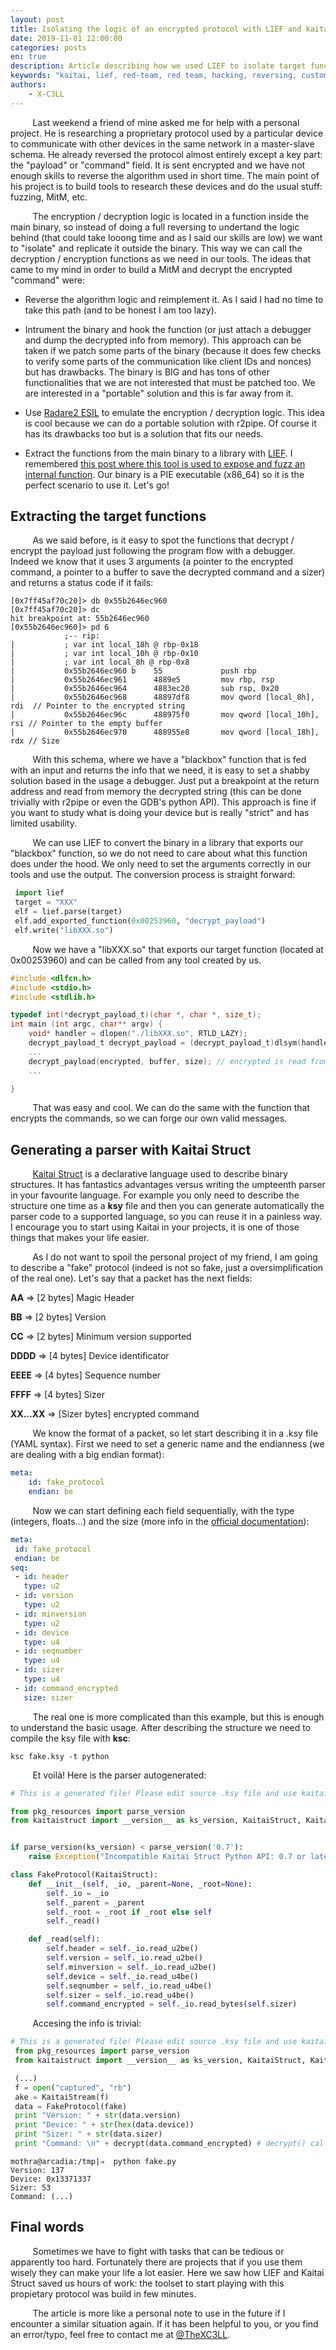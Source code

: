 ```yaml
---
layout: post
title: Isolating the logic of an encrypted protocol with LIEF and kaitai
date: 2019-11-01 12:00:00
categories: posts
en: true
description: Article describing how we used LIEF to isolate target functions and kaitai to describe the protocol.
keywords: "kaitai, lief, red-team, red team, hacking, reversing, custom protocol, firmware, binary instrumentation"
authors:
    - X-C3LL
---
```


&nbsp;&nbsp;&nbsp;&nbsp;&nbsp;&nbsp;&nbsp;&nbsp;
Last weekend a friend of mine asked me for help with a personal project. He is researching a proprietary protocol used by a particular device to communicate with other devices in the same network in a master-slave schema. He already reversed the protocol almost entirely except a key part: the "payload" or "command" field. It is sent encrypted and we have not enough skills to reverse the algorithm used in short time. The main point of his project is to build tools to research these devices and do the usual stuff: fuzzing, MitM, etc. 

&nbsp;&nbsp;&nbsp;&nbsp;&nbsp;&nbsp;&nbsp;&nbsp;
The encryption / decryption logic is located in a function inside the main binary, so instead of doing a full reversing to undertand the logic behind (that could take looong time and as I said our skills are low) we want to "isolate" and replicate it outside the binary. This way we can call the decryption / encryption functions as we need in our tools. The ideas that came to my mind in order to build a MitM and decrypt the encrypted "command" were:

- Reverse the algorithm logic and reimplement it. As I said I had no time to take this path (and to be honest I am too lazy).

- Intrument the binary and hook the function (or just attach a debugger and dump the decrypted info from memory). This approach can be taken if we patch some parts of the binary (because it does few checks to verify some parts of the communication like client IDs and nonces) but has drawbacks. The binary is BIG and has tons of other functionalities that we are not interested that must be patched too. We are interested in a "portable" solution and this is far away from it.

- Use [Radare2 ESIL](https://radare.gitbooks.io/radare2book/disassembling/esil.html) to emulate the encryption / decryption logic. This idea is cool because we can do a portable solution with r2pipe. Of course it has its drawbacks too but is a solution that fits our needs. 

- Extract the functions from the main binary to a library with [LIEF](https://lief.quarkslab.com/doc/latest/tutorials/08_elf_bin2lib.html). I remembered [this post where this tool is used to expose and fuzz an internal function](https://blahcat.github.io/2018/03/11/fuzzing-arbitrary-functions-in-elf-binaries/). Our binary is a PIE executable (x86_64) so it is the perfect scenario to use it. Let's go!

## Extracting the target functions
&nbsp;&nbsp;&nbsp;&nbsp;&nbsp;&nbsp;&nbsp;&nbsp;
As we said before, is it easy to spot the functions that decrypt / encrypt the payload just following the program flow with a debugger. Indeed we know that it uses 3 arguments (a pointer to the encrypted command, a pointer to a buffer to save the decrypted command and a sizer) and returns a status code if it fails:

```
[0x7ff45af70c20]> db 0x55b2646ec960
[0x7ff45af70c20]> dc
hit breakpoint at: 55b2646ec960
[0x55b2646ec960]> pd 6
            ;-- rip:
|           ; var int local_18h @ rbp-0x18
|           ; var int local_10h @ rbp-0x10
|           ; var int local_8h @ rbp-0x8
|           0x55b2646ec960 b    55             push rbp
|           0x55b2646ec961      4889e5         mov rbp, rsp
|           0x55b2646ec964      4883ec20       sub rsp, 0x20
|           0x55b2646ec968      48897df8       mov qword [local_8h], rdi  // Pointer to the encrypted string
|           0x55b2646ec96c      488975f0       mov qword [local_10h], rsi // Pointer to the empty buffer
|           0x55b2646ec970      488955e8       mov qword [local_18h], rdx // Size

```
&nbsp;&nbsp;&nbsp;&nbsp;&nbsp;&nbsp;&nbsp;&nbsp;
With this schema, where we have a "blackbox" function that is fed with an input and returns the info that we need, it is easy to set a shabby solution based in the usage a debugger. Just put a breakpoint at the return address and read from memory the decrypted string (this can be done trivially with r2pipe or even the GDB's python API). This approach is fine if you want to study what is doing your device but is really "strict" and has limited usability. 

&nbsp;&nbsp;&nbsp;&nbsp;&nbsp;&nbsp;&nbsp;&nbsp;
We can use LIEF to convert the binary in a library that exports our "blackbox" function, so we do not need to care about what this function does under the hood. We only need to set the arguments correctly in our tools and use the output. The conversion process is straight forward:

```python
 import lief
 target = "XXX"
 elf = lief.parse(target)
 elf.add_exported_function(0x00253960, "decrypt_payload")
 elf.write("libXXX.so")
```

&nbsp;&nbsp;&nbsp;&nbsp;&nbsp;&nbsp;&nbsp;&nbsp;
Now we have a "libXXX.so" that exports our target function (located at 0x00253960) and can be called from any tool created by us.

```c
#include <dlfcn.h>
#include <stdio.h>
#include <stdlib.h>

typedef int(*decrypt_payload_t)(char *, char *, size_t);
int main (int argc, char** argv) {
	void* handler = dlopen("./libXXX.so", RTLD_LAZY);
	decrypt_payload_t decrypt_payload = (decrypt_payload_t)dlsym(handler, "decrypt_payload");
	...
	decrypt_payload(encrypted, buffer, size); // encrypted is read from STDIN so we can interact easily
	...

}
```

&nbsp;&nbsp;&nbsp;&nbsp;&nbsp;&nbsp;&nbsp;&nbsp;
That was easy and cool. We can do the same with the function that encrypts the commands, so we can forge our own valid messages.

## Generating a parser with Kaitai Struct
&nbsp;&nbsp;&nbsp;&nbsp;&nbsp;&nbsp;&nbsp;&nbsp;
[Kaitai Struct](https://kaitai.io/) is a declarative language used to describe binary structures. It has fantastics advantages versus writing the umpteenth parser in your favourite language. For example you only need to describe the structure one time as a __ksy__ file and then you can generate automatically the parser code to a supported language, so you can reuse it in a painless way. I encourage you to start using Kaitai in your projects, it is one of those things that makes your life easier.

&nbsp;&nbsp;&nbsp;&nbsp;&nbsp;&nbsp;&nbsp;&nbsp;
As I do not want to spoil the personal project of my friend, I am going to describe a "fake" protocol (indeed is not so fake, just a oversimplification of the real one). Let's say that a packet has the next fields:

__AA__ => [2 bytes] Magic Header

__BB__ => [2 bytes] Version

__CC__ => [2 bytes] Minimum version supported

__DDDD__ => [4 bytes] Device identificator

__EEEE__ => [4 bytes] Sequence number

__FFFF__ => [4 bytes] Sizer

__XX...XX__ => [Sizer bytes] encrypted command


&nbsp;&nbsp;&nbsp;&nbsp;&nbsp;&nbsp;&nbsp;&nbsp;
We know the format of a packet, so let start describing it in a .ksy file (YAML syntax). First we need to set a generic name and the endianness (we are dealing with a big endian format):

```yaml
meta:
	id: fake_protocol
	endian: be
```
&nbsp;&nbsp;&nbsp;&nbsp;&nbsp;&nbsp;&nbsp;&nbsp;
Now we can start defining each field sequentially, with the type (integers, floats...) and the size (more info in the [official documentation](http://doc.kaitai.io/user_guide.html)):

```yaml
meta:
 id: fake_protocol
 endian: be
seq:
 - id: header
   type: u2
 - id: version
   type: u2
 - id: minversion
   type: u2
 - id: device
   type: u4
 - id: seqnumber
   type: u4
 - id: sizer
   type: u4
 - id: command_encrypted
   size: sizer
``` 

&nbsp;&nbsp;&nbsp;&nbsp;&nbsp;&nbsp;&nbsp;&nbsp;
The real one is more complicated than this example, but this is enough to understand the basic usage. After describing the structure we need to compile the ksy file with __ksc__:

```
ksc fake.ksy -t python
```
&nbsp;&nbsp;&nbsp;&nbsp;&nbsp;&nbsp;&nbsp;&nbsp;
Et voilà! Here is the parser autogenerated:

```python
# This is a generated file! Please edit source .ksy file and use kaitai-struct-compiler to rebuild

from pkg_resources import parse_version
from kaitaistruct import __version__ as ks_version, KaitaiStruct, KaitaiStream, BytesIO


if parse_version(ks_version) < parse_version('0.7'):
    raise Exception("Incompatible Kaitai Struct Python API: 0.7 or later is required, but you have %s" % (ks_version))

class FakeProtocol(KaitaiStruct):
    def __init__(self, _io, _parent=None, _root=None):
        self._io = _io
        self._parent = _parent
        self._root = _root if _root else self
        self._read()

    def _read(self):
        self.header = self._io.read_u2be()
        self.version = self._io.read_u2be()
        self.minversion = self._io.read_u2be()
        self.device = self._io.read_u4be()
        self.seqnumber = self._io.read_u4be()
        self.sizer = self._io.read_u4be()
        self.command_encrypted = self._io.read_bytes(self.sizer)
```
&nbsp;&nbsp;&nbsp;&nbsp;&nbsp;&nbsp;&nbsp;&nbsp;
Accesing the info is trivial:

```python
# This is a generated file! Please edit source .ksy file and use kaitai-struct-compiler to rebuild
 from pkg_resources import parse_version
 from kaitaistruct import __version__ as ks_version, KaitaiStruct, KaitaiStream, BytesIO

 (...)                                                                                                                                                                                                                                                                                        
 f = open("captured", "rb")
 ake = KaitaiStream(f)
 data = FakeProtocol(fake)
 print "Version: " + str(data.version)
 print "Device: " + str(hex(data.device))
 print "Sizer: " + str(data.sizer)
 print "Command: \n" + decrypt(data.command_encrypted) # decrypt() calls our binary that decrypts the payload
```

```
mothra@arcadia:/tmp|⇒  python fake.py
Version: 137
Device: 0x13371337
Sizer: 53
Command: (...)
```

## Final words
&nbsp;&nbsp;&nbsp;&nbsp;&nbsp;&nbsp;&nbsp;&nbsp;
Sometimes we have to fight with tasks that can be tedious or apparently too hard. Fortunately there are projects that if you use them wisely they can make your life a lot easier. Here we saw how LIEF and Kaitai Struct saved us hours of work: the toolset to start playing with this propietary protocol was build in few minutes.

&nbsp;&nbsp;&nbsp;&nbsp;&nbsp;&nbsp;&nbsp;&nbsp;
The article is more like a personal note to use in the future if I encounter a similar situation again. If it has been helpful to you, or you find an error/typo, feel free to contact me at [@TheXC3LL](https://twitter.com/THEXC3LL).
